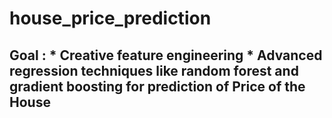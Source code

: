 # house_price_prediction
## Goal :     * Creative feature engineering      * Advanced regression techniques like random forest and gradient boosting for prediction of Price of the House
